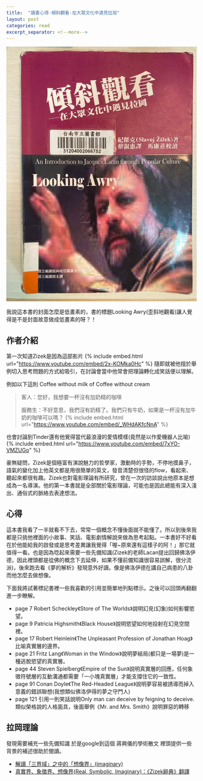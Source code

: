 ```yaml
---
title:  "讀書心得-傾斜觀看-在大眾文化中遇見拉崗"
layout: post
categories: read
excerpt_separator: <!--more-->
---
```

<!-- 《》「」 -->
![](/assets/images/zizek.jpg)

我說這本書的封面怎麼是低畫素的，書的標題Looking Awry(歪斜地觀看)讓人覺得是不是封面故意做成低畫素的呀？！
<!--more-->
## 作者介紹
第一次知道Zizek是因為這部影片
{% include embed.html url="https://www.youtube.com/embed/2x-KOMka0Hc" %}
隨即就被他擅於舉例切入思考問題的方式給吸引，在討論會當中他常會把理論轉化成笑話便以理解。

例如以下這則 Coffee without milk of Coffee without cream

>客人：您好，我想要一杯沒有加奶精的咖啡
>
>服務生：不好意思，我們沒有奶精了。我們只有牛奶，如果是一杯沒有加牛奶的咖啡可以嗎？
{% include embed.html url="https://www.youtube.com/embed/_WHdAKfcNnA" %}

也會討論到Tinder還有他覺得當代最浪漫的愛情模樣(竟然是以作愛機器人比喻)
{% include embed.html url="https://www.youtube.com/embed/7xYO-VMZUGo" %}

豪無疑問，Zizek是個極富有演說魅力的哲學家，激動時的手勢，不停地摸鼻子，語氣的變化加上他英文都是用很簡單的英文，發音清楚但很怪的flow，看起來、聽起來都很有趣。Zizek也對電影理論有所研究，曾在一次的訪談說出他原本是想成為一名導演。他的第一本書就是全部關於電影理論，可能也是因此總能有深入淺出、通俗式的脈絡去表達想法。

## 心得
這本書我看了一半就看不下去，常常一個概念不懂後面就不能懂了。所以到後來我都是只挑他裡面的小故事、笑話、電影劇情解說來做為思考起點。一本書好不好看在於他能給我的啟發或是思考差異讓我覺得「喔~原來還有這樣子的阿！」那它就值得一看。也是因為唸起來需要一些先備知識(Zizek的老師Lacan提出回歸佛洛伊德，因此裡頭都是從佛的概念下去延伸，如果不懂前備知識很容易誤解，很分流派)，後來跑去看《夢的解析》發現意外好讀。像是佛洛伊德在講自己病患的八卦而他怎麼去做想像。

下面我將試著標記書裡一些我喜歡的引用並簡單地列點標示。之後可以回頭再翻翻進一步瞭解。
- page 7  Robert Scheckley《Store of The Worlds》說明幻見(幻象)如何影響慾望。
- page 9  Patricia Highsmith《Black House》說明慾望如何地投射在幻見空間裡。
- page 17 Robert Heinlein《The Unpleasant Profession of Jonathan Hoag》比喻真實層的邊界。
- page 21 Fritz Lang《Woman in the Window》說明夢結局(都只是一場夢)是一種逃脫慾望的真實層。
- page 44 Steven Spielberg《Empire of the Sun》說明真實層的回應，任何象徵符號層的互動溝通都需要「一小塊真實層」才能支撐住它的一致性。
- page 91 Conan Doyle《The Red-Headed League》說明夢容易被誘導而掉入意義的錯誤聯想(我想類似佛洛伊得的夢之守門人)
- page 121 引用一則笑話說明Only man can deceive by feigning to deceive.類似榮格說的人格面具，後面舉例《Mr. and Mrs. Smith》說明罪惡的轉移


## 拉岡理論
發現需要補充一些先備知識 於是google到這個 蔣興儀的學術散文 裡頭提供一些背景的補述很助於閱讀。

- [解讀「三界域」之中的「想像界」(imaginary)](https://jsy66621.pixnet.net/blog/post/490198835-%E8%A7%A3%E8%AE%80%E3%80%8C%E4%B8%89%E7%95%8C%E5%9F%9F%E3%80%8D%E4%B9%8B%E4%B8%AD%E7%9A%84%E3%80%8C%E6%83%B3%E5%83%8F%E7%95%8C%E3%80%8D%28imaginary%29)
- [真實界、象徵界、想像界(Real, Symbolic, Imaginary)：《Zizek辭典》翻譯](https://jsy66621.pixnet.net/blog/post/486693644-%e7%9c%9f%e5%af%a6%e7%95%8c%e3%80%81%e8%b1%a1%e5%be%b5%e7%95%8c%e3%80%81%e6%83%b3%e5%83%8f%e7%95%8c%28real%2c-symbolic%2c-imaginary%29)